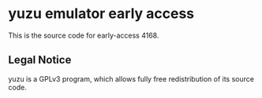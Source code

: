 yuzu emulator early access
=============

This is the source code for early-access 4168.

## Legal Notice

yuzu is a GPLv3 program, which allows fully free redistribution of its source code.